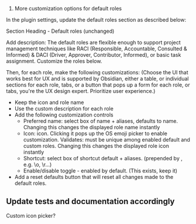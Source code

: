 
1. More customization options for default roles

In the plugin settings, update the default roles section as described below:

Section Heading - Default roles (unchanged)

Add description: The default roles are flexible enough to support project management techniques like RACI (Responsible, Accountable, Consulted & Informed) & DACI (Driver, Approver, Contributor, Informed), or basic task assignment. Customize the roles below.

Then, for each role, make the following customizations:
(Choose the UI that works best for UX and is supported by Obsidian, either a table, or individual sections for each role, tabs, or a button that pops up a form for each role, or tabs, you're the UX design expert. Prioritize user experience.)
- Keep the icon and role name
- Use the custom description for each role
- Add the following customization controls
    - Preferred name: select box of name + aliases, defaults to name. Changing this changes the displayed role name instantly
    - Icon: icon. Clicking it pops up the OS emoji picker to enable customization. Validates: must be unique among enabled default and custom roles. Changing this changes the displayed role icon instantly
    - Shortcut: select box of shortcut default + aliases. (prepended by \, e.g. \o, \r...)
    - Enable/disable toggle - enabled by default. (This exists, keep it)
- Add a reset defaults button that will reset all changes made to the default roles.

Update tests and documentation accordingly
---
Custom icon picker?
